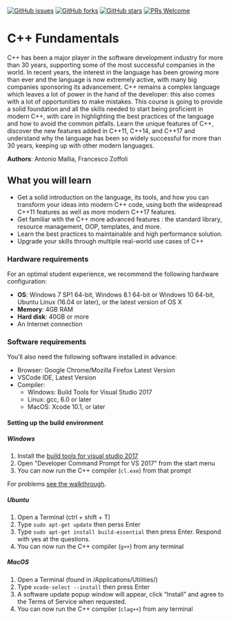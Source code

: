 [![GitHub issues](https://img.shields.io/github/issues/TrainingByPackt/Cpp-Fundamentals.svg)](https://github.com/TrainingByPackt/Cpp-Fundamentals/issues)
[![GitHub forks](https://img.shields.io/github/forks/TrainingByPackt/Cpp-Fundamentals.svg)](https://github.com/TrainingByPackt/Cpp-Fundamentals/network)
[![GitHub stars](https://img.shields.io/github/stars/TrainingByPackt/Cpp-Fundamentals.svg)](https://github.com/TrainingByPackt/Cpp-Fundamentals/stargazers)
[![PRs Welcome](https://img.shields.io/badge/PRs-welcome-brightgreen.svg)](https://github.com/TrainingByPackt/Cpp-Fundamentals/pulls)



# C++ Fundamentals
C++ has been a major player in the software development industry for more than 30 years, supporting some of
the most successful companies in the world.
In recent years, the interest in the language has been growing more than ever and the language is now
extremely active, with many big companies sponsoring its advancement.
C++ remains a complex language which leaves a lot of power in the hand of the developer: this also comes
with a lot of opportunities to make mistakes.
This course is going to provide a solid foundation and all the skills needed to start being proficient in modern
C++, with care in highlighting the best practices of the language and how to avoid the common pitfalls.
Learn the unique features of C++, discover the new features added in C++11, C++14, and C++17 and
understand why the language has been so widely successful for more than 30 years, keeping up with other
modern languages.

**Authors**: Antonio Mallia, Francesco Zoffoli

## What you will learn
* Get a solid introduction on the language, its tools, and how you can transform your ideas into
modern C++ code, using both the widespread C++11 features as well as more modern C++17
features.
* Get familiar with the C++ more advanced features : the standard library, resource management, OOP,
templates, and more.
* Learn the best practices to maintainable and high performance solution.
* Upgrade your skills through multiple real-world use cases of C++



### Hardware requirements
For an optimal student experience, we recommend the following hardware configuration:
* **OS**: Windows 7 SP1 64-bit, Windows 8.1 64-bit or Windows 10 64-bit, Ubuntu Linux (16.04 or later), or the latest version of OS X
* **Memory**: 4GB RAM 
* **Hard disk**: 40GB or more
* An Internet connection



### Software requirements
You’ll also need the following software installed in advance:
* Browser: Google Chrome/Mozilla Firefox Latest Version
* VSCode IDE, Latest Version
* Compiler:
    - Windows: Build Tools for Visual Studio 2017
    - Linux: gcc, 6.0 or later
    - MacOS: Xcode 10.1, or later

#### Setting up the build environment

##### Windows

1. Install the [build tools for visual studio 2017](https://visualstudio.microsoft.com/downloads/#build-tools-for-visual-studio-2017)
2. Open "Developer Command Prompt for VS 2017" from the start menu
3. You can now run the C++ compiler (`cl.exe`) from that prompt

For problems [see the walkthrough](https://docs.microsoft.com/en-us/cpp/build/walkthrough-compiling-a-native-cpp-program-on-the-command-line?view=vs-2017).

##### Ubuntu

1. Open a Terminal (ctrl + shift + T)
2. Type `sudo apt-get update` then perss Enter
3. Type `sudo apt-get install build-essential` then press Enter. Respond with yes at the questions.
4. You can now run the C++ compiler (`g++`) from any terminal

##### MacOS

1. Open a Terminal (found in /Applications/Utilities/)
2. Type `xcode-select --install` then press Enter
3. A software update popup window will appear, click “Install” and agree to the Terms of Service when requested.
4. You can now run the C++ compiler (`clag++`) from any terminal





